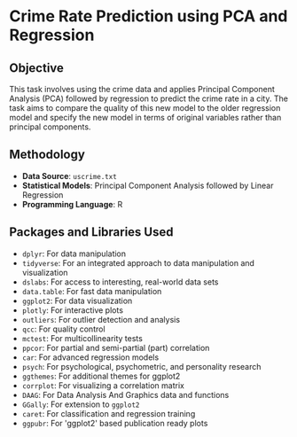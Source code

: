 # Crime Rate Prediction using PCA and Regression

## Objective
This task involves using the crime data and applies Principal Component Analysis (PCA) followed by regression to predict the crime rate in a city. The task aims to compare the quality of this new model to the older regression model and specify the new model in terms of original variables rather than principal components.

## Methodology
- **Data Source**: `uscrime.txt`
- **Statistical Models**: Principal Component Analysis followed by Linear Regression
- **Programming Language**: R

## Packages and Libraries Used
- `dplyr`: For data manipulation
- `tidyverse`: For an integrated approach to data manipulation and visualization
- `dslabs`: For access to interesting, real-world data sets
- `data.table`: For fast data manipulation
- `ggplot2`: For data visualization
- `plotly`: For interactive plots
- `outliers`: For outlier detection and analysis
- `qcc`: For quality control
- `mctest`: For multicollinearity tests
- `ppcor`: For partial and semi-partial (part) correlation
- `car`: For advanced regression models
- `psych`: For psychological, psychometric, and personality research
- `ggthemes`: For additional themes for ggplot2
- `corrplot`: For visualizing a correlation matrix
- `DAAG`: For Data Analysis And Graphics data and functions
- `GGally`: For extension to `ggplot2`
- `caret`: For classification and regression training
- `ggpubr`: For 'ggplot2' based publication ready plots
